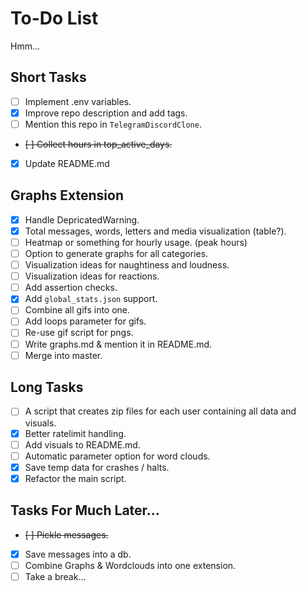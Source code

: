 # To-Do List

Hmm...

## Short Tasks

- [ ] Implement .env variables.
- [X] Improve repo description and add tags.
- [ ] Mention this repo in `TelegramDiscordClone`.
- ~~[ ] Collect hours in top_active_days.~~
- [X] Update README.md

## Graphs Extension

- [X] Handle DepricatedWarning.
- [X] Total messages, words, letters and media visualization (table?).
- [ ] Heatmap or something for hourly usage. (peak hours)
- [ ] Option to generate graphs for all categories.
- [ ] Visualization ideas for naughtiness and loudness.
- [ ] Visualization ideas for reactions.
- [ ] Add assertion checks.
- [X] Add `global_stats.json` support.
- [ ] Combine all gifs into one.
- [ ] Add loops parameter for gifs.
- [ ] Re-use gif script for pngs.
- [ ] Write graphs.md & mention it in README.md.
- [ ] Merge into master.

## Long Tasks

- [ ] A script that creates zip files for each user containing all data and visuals.
- [X] Better ratelimit handling.
- [ ] Add visuals to README.md.
- [ ] Automatic parameter option for word clouds.
- [X] Save temp data for crashes / halts.
- [X] Refactor the main script.

## Tasks For Much Later...

- ~~[ ] Pickle messages.~~
- [X] Save messages into a db.
- [ ] Combine Graphs & Wordclouds into one extension.
- [ ] Take a break...
